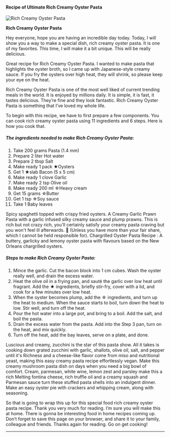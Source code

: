             

#### Recipe of Ultimate Rich Creamy Oyster Pasta

![Rich Creamy Oyster Pasta](https://img-global.cpcdn.com/recipes/6284797579100160/751x532cq70/rich-creamy-oyster-pasta-recipe-main-photo.jpg)

**Rich Creamy Oyster Pasta**

Hey everyone, hope you are having an incredible day today. Today, I will show you a way to make a special dish, rich creamy oyster pasta. It is one of my favorites. This time, I will make it a bit unique. This will be really delicious.

Great recipe for Rich Creamy Oyster Pasta. I wanted to make pasta that highlights the oyster broth, so I came up with Japanese-style creamy sauce. If you fry the oysters over high heat, they will shrink, so please keep your eye on the heat.

Rich Creamy Oyster Pasta is one of the most well liked of current trending meals in the world. It is enjoyed by millions daily. It is simple, it is fast, it tastes delicious. They’re fine and they look fantastic. Rich Creamy Oyster Pasta is something that I’ve loved my whole life.

To begin with this recipe, we have to first prepare a few components. You can cook rich creamy oyster pasta using 11 ingredients and 6 steps. Here is how you cook that.

##### The ingredients needed to make Rich Creamy Oyster Pasta:

1.  Take 200 grams Pasta (1.4 mm)
2.  Prepare 2 liter Hot water
3.  Prepare 2 tbsp Salt
4.  Make ready 1 pack ★Oysters
5.  Get 1 ★slab Bacon (5 x 5 cm)
6.  Make ready 1 clove Garlic
7.  Make ready 2 tsp Olive oil
8.  Make ready 200 ml ☆Heavy cream
9.  Get 15 grams ☆Butter
10.  Get 1 tsp ☆Soy sauce
11.  Take 1 Baby leaves

Spicy spaghetti topped with crispy fried oysters. A Creamy Garlic Prawn Pasta with a garlic infused silky creamy sauce and plump prawns. This is rich but not crazy rich, you'll certainly satisfy your creamy pasta craving but you won't feel ill afterwards. 🙂 (Unless you have more than your fair share, which I cannot be held responsible for). Chargrilled Oyster Pasta Recipe : A buttery, garlicky and lemony oyster pasta with flavours based on the New Orleans chargrilled oysters.

##### Steps to make Rich Creamy Oyster Pasta:

1.  Mince the garlic. Cut the bacon block into 1 cm cubes. Wash the oyster really well, and drain the excess water.
2.  Heat the olive oil in a frying pan, and sauté the garlic over low heat until fragrant. Add the ★ ingredients, briefly stir-fry, cover with a lid, and cook for a few minutes over low heat.
3.  When the oyster becomes plump, add the ☆ ingredients, and turn up the heat to medium. When the sauce starts to boil, turn down the heat to low. Stir well, and turn off the heat.
4.  Pour the hot water into a large pot, and bring to a boil. Add the salt, and boil the pasta.
5.  Drain the excess water from the pasta. Add into the Step 3 pan, turn on the heat, and mix quickly.
6.  Turn off the heat, add the bay leaves, serve on a plate, and done.

Luscious and creamy, zucchini is the star of this pasta show. All it takes is cooking down grated zucchini with garlic, shallots, olive oil, salt, and pepper until it's Richness and a cheese-like flavor come from miso and nutritional yeast, making this easy creamy pasta recipe effortlessly vegan. Make this creamy mushroom pasta dish on days when you need a big bowl of comfort. Cream, parmesan, white wine, lemon zest and parsley make this a rich Melting fontina cheese, rich truffle oil and a creamy squash and Parmesan sauce turn these stuffed pasta shells into an indulgent dinner. Make an easy oyster pie with crackers and whipping cream, along with seasoning.

So that is going to wrap this up for this special food rich creamy oyster pasta recipe. Thank you very much for reading. I’m sure you will make this at home. There is gonna be interesting food in home recipes coming up. Don’t forget to save this page on your browser, and share it to your family, colleague and friends. Thanks again for reading. Go on get cooking!

* * *